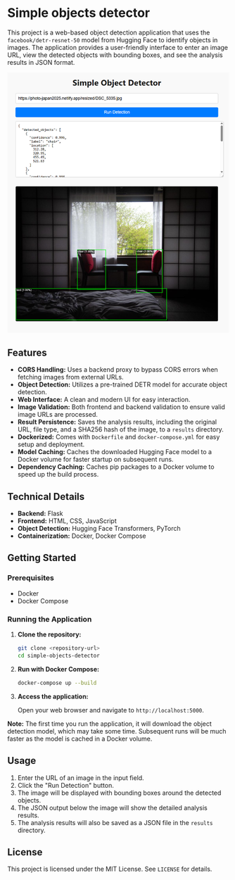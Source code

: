  # Simple objects detector

This project is a web-based object detection application that uses the `facebook/detr-resnet-50` model from Hugging Face to identify objects in images. The application provides a user-friendly interface to enter an image URL, view the detected objects with bounding boxes, and see the analysis results in JSON format.


![Demo](/public/demo.png)


## Features

*   **CORS Handling:** Uses a backend proxy to bypass CORS errors when fetching images from external URLs.
*   **Object Detection:** Utilizes a pre-trained DETR model for accurate object detection.
*   **Web Interface:** A clean and modern UI for easy interaction.
*   **Image Validation:** Both frontend and backend validation to ensure valid image URLs are processed.
*   **Result Persistence:** Saves the analysis results, including the original URL, file type, and a SHA256 hash of the image, to a `results` directory.
*   **Dockerized:** Comes with `Dockerfile` and `docker-compose.yml` for easy setup and deployment.
*   **Model Caching:** Caches the downloaded Hugging Face model to a Docker volume for faster startup on subsequent runs.
*   **Dependency Caching:** Caches pip packages to a Docker volume to speed up the build process.

## Technical Details

*   **Backend:** Flask
*   **Frontend:** HTML, CSS, JavaScript
*   **Object Detection:** Hugging Face Transformers, PyTorch
*   **Containerization:** Docker, Docker Compose

## Getting Started

### Prerequisites

*   Docker
*   Docker Compose

### Running the Application

1.  **Clone the repository:**

    ```bash
    git clone <repository-url>
    cd simple-objects-detector
    ```

2.  **Run with Docker Compose:**

    ```bash
    docker-compose up --build
    ```

3.  **Access the application:**

    Open your web browser and navigate to `http://localhost:5000`.

**Note:** The first time you run the application, it will download the object detection model, which may take some time. Subsequent runs will be much faster as the model is cached in a Docker volume.

## Usage

1.  Enter the URL of an image in the input field.
2.  Click the "Run Detection" button.
3.  The image will be displayed with bounding boxes around the detected objects.
4.  The JSON output below the image will show the detailed analysis results.
5.  The analysis results will also be saved as a JSON file in the `results` directory.

## License

This project is licensed under the MIT License. See `LICENSE` for details.
